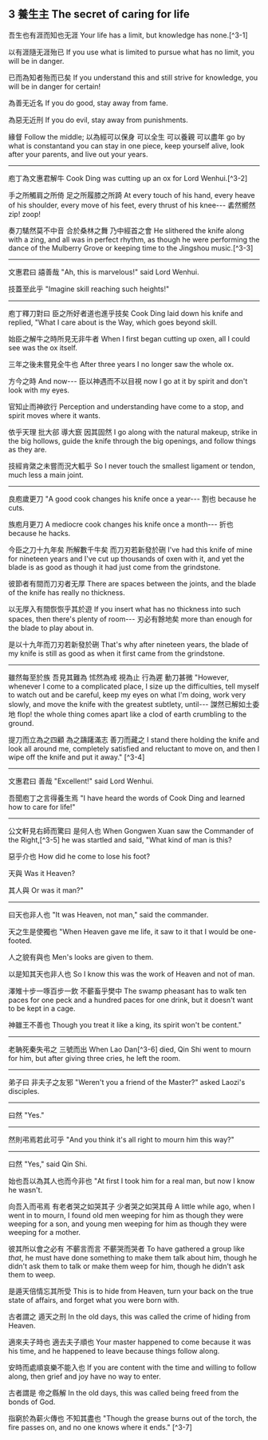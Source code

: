 ## 3 養生主 The secret of caring for life

吾生也有涯而知也无涯
Your life has a limit, but knowledge has none.[^3-1]

以有涯隨无涯殆已
If you use what is limited to pursue what has no limit,
you will be in danger.

已而為知者殆而已矣
If you understand this and still strive for knowledge,
you will be in danger for certain!

為善无近名
If you do good, stay away from fame.

為惡无近刑
If you do evil, stay away from punishments.

緣督
Follow the middle;
以為經可以保身
可以全生
可以養親
可以盡年
go by what is constantand you can stay in one piece,
keep yourself alive,
look after your parents,
and live out your years.

***

庖丁為文惠君解牛
Cook Ding was cutting up an ox for Lord Wenhui.[^3-2]

手之所觸肩之所倚
足之所履膝之所踦
At every touch of his hand, every heave of his shoulder,
every move of his feet, every thrust of his knee---
砉然嚮然
zip! zoop!

奏刀騞然莫不中音
合於桑林之舞
乃中經首之會
He slithered the knife along with a zing,
and all was in perfect rhythm,
as though he were performing the dance of the Mulberry Grove
or keeping time to the Jingshou music.[^3-3]

***

文惠君曰
譆善哉
"Ah, this is marvelous!"
said Lord Wenhui.

技蓋至此乎
"Imagine skill reaching such heights!"

***

庖丁釋刀對曰
臣之所好者道也進乎技矣
Cook Ding laid down his knife and replied,
"What I care about is the Way, which goes beyond skill.

始臣之解牛之時所見无非牛者
When I first began cutting up oxen,
all I could see was the ox itself.

三年之後未嘗見全牛也
After three years I no longer saw the whole ox.

方今之時
And now---
臣以神遇而不以目視
now I go at it by spirit and don't look with my eyes.

官知止而神欲行
Perception and understanding have come to a stop,
and spirit moves where it wants.

依乎天理
批大郤
導大窾
因其固然
I go along with the natural makeup,
strike in the big hollows,
guide the knife through the big openings,
and follow things as they are.

技經肯綮之未嘗而況大軱乎
So I never touch the smallest ligament or tendon,
much less a main joint.

***

良庖歲更刀
"A good cook changes his knife once a year---
割也
because he cuts.

族庖月更刀
A mediocre cook changes his knife once a month---
折也
because he hacks.

今臣之刀十九年矣
所解數千牛矣
而刀刃若新發於硎
I've had this knife of mine for nineteen years
and I've cut up thousands of oxen with it,
and yet the blade is as good
as though it had just come from the grindstone.

彼節者有間而刀刃者无厚
There are spaces between the joints,
and the blade of the knife has really no thickness.

以无厚入有間恢恢乎其於遊
If you insert what has no thickness into such spaces,
then there's plenty of room---
刃必有餘地矣
more than enough for the blade to play about in.

是以十九年而刀刃若新發於硎
That's why after nineteen years,
the blade of my knife is still as good as
when it first came from the grindstone.

***

雖然每至於族
吾見其難為
怵然為戒
視為止
行為遲
動刀甚微
"However, whenever I come to a complicated place,
I size up the difficulties,
tell myself to watch out and be careful,
keep my eyes on what I'm doing,
work very slowly,
and move the knife with the greatest subtlety, until---
謋然已解如土委地
flop! the whole thing comes apart
like a clod of earth crumbling to the ground.

提刀而立為之四顧
為之躊躇滿志
善刀而藏之
I stand there holding the knife and look all around me,
completely satisfied and reluctant to move on,
and then I wipe off the knife and put it away." [^3-4]

***

文惠君曰
善哉
"Excellent!"
said Lord Wenhui.

吾聞庖丁之言得養生焉
"I have heard the words of Cook Ding
and learned how to care for life!"

***

公文軒見右師而驚曰
是何人也
When Gongwen Xuan saw the Commander of the Right,[^3-5]
he was startled and said,
"What kind of man is this?

惡乎介也
How did he come to lose his foot?

天與
Was it Heaven?

其人與
Or was it man?"

***

曰天也非人也
"It was Heaven, not man," said the commander.

天之生是使獨也
"When Heaven gave me life, it saw to it that I would be one-footed.

人之貌有與也
Men's looks are given to them.

以是知其天也非人也
So I know this was the work of Heaven and not of man.

澤雉十步一啄百步一飲
不蘄畜乎樊中
The swamp pheasant has to walk ten paces for one peck
and a hundred paces for one drink,
but it doesn't want to be kept in a cage.

神雖王不善也
Though you treat it like a king,
its spirit won't be content."

---

老聃死秦失弔之
三號而出
When Lao Dan[^3-6] died, Qin Shi went to mourn for him,
but after giving three cries, he left the room.

***

弟子曰
非夫子之友邪
"Weren't you a friend of the Master?"
asked Laozi's disciples.

***

曰然
"Yes."

***

然則弔焉若此可乎
"And you think it's all right to mourn him this way?"

***

曰然
"Yes," said Qin Shi.

始也吾以為其人也而今非也
"At first I took him for a real man,
but now I know he wasn't.

向吾入而弔焉
有老者哭之如哭其子
少者哭之如哭其母
A little while ago, when I went in to mourn,
I found old men weeping for him
as though they were weeping for a son,
and young men weeping for him
as though they were weeping for a mother.

彼其所以會之必有
不蘄言而言
不蘄哭而哭者
To have gathered a group like *that*, he must have done something
to make them talk about him, though he didn't ask them to talk
or make them weep for him, though he didn't ask them to weep.

是遁天倍情忘其所受
This is to hide from Heaven,
turn your back on the true state of affairs,
and forget what you were born with.

古者謂之
遁天之刑
In the old days, this was called
the crime of hiding from Heaven.

適來夫子時也
適去夫子順也
Your master happened to come because it was his time,
and he happened to leave because things follow along.

安時而處順哀樂不能入也
If you are content with the time and willing to follow along,
then grief and joy have no way to enter.

古者謂是
帝之縣解
In the old days, this was called
being freed from the bonds of God.

指窮於為薪火傳也
不知其盡也
"Though the grease burns out of the torch, the fire passes on,
and no one knows where it ends." [^3-7]
